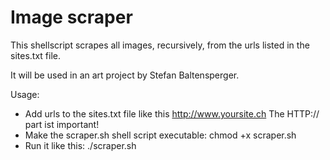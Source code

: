 # Image scraper

This shellscript scrapes all images, recursively, from the urls listed
in the sites.txt file.

It will be used in an art project by Stefan Baltensperger.

Usage:
  - Add urls to the sites.txt file like this
      http://www.yoursite.ch
    The HTTP:// part ist important!
  - Make the scraper.sh shell script executable:
      chmod +x scraper.sh
  - Run it like this:
      ./scraper.sh

